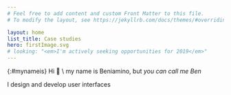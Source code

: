 ```yaml
---
# Feel free to add content and custom Front Matter to this file.
# To modify the layout, see https://jekyllrb.com/docs/themes/#overriding-theme-defaults

layout: home
list_title: Case studies
hero: firstImage.svg
# looking: "<em>I'm actively seeking opportunities for 2019</em>"
---
```


{:#mynameis}
Hi 👋 \\
my name is Beniamino, but *you can call me Ben*

I design and develop user interfaces

<!-- I'm a **Web Designer** based in Trento

I enjoy creating usable and engaging user interfaces -->

<!-- I like micro-interactions and chill music. <br> -->

<!-- my focuses are front-end development and Interaction Design
with passion for  -->

<!-- I'm an Interaction Designer with a focus on Motion graphics and front-end development -->

<!-- I'm a multi disciplinary web designer
with a passion for micro-interactions and chill music -->